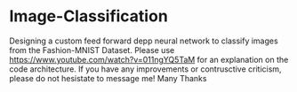 # Image-Classification
Designing a custom feed forward depp neural network to classify images from the Fashion-MNIST Dataset. Please use https://www.youtube.com/watch?v=011ngYQ5TaM for an explanation on the code architecture. If you have any improvements or contrusctive criticism, please do not hesistate to message me! Many Thanks  
